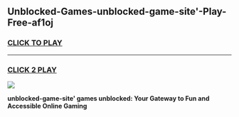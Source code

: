 
## Unblocked-Games-unblocked-game-site'-Play-Free-af1oj
<h3>
<a href="https://premium76.site?title=unblocked-game-site'&ref=10A">CLICK TO PLAY</a></h3>
<hr>

<h3>
<a href="https://premium76.site?title=unblocked-game-site'&ref=10A">CLICK 2 PLAY</a>
  
</h3>

<a href="https://premium76.site?title=unblocked-game-site'&ref=10A"><img src="https://clearcache.store/games.png"></a>


**unblocked-game-site' games unblocked: Your Gateway to Fun and Accessible Online Gaming**

